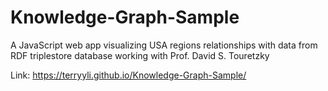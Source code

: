 # Knowledge-Graph-Sample
A JavaScript web app visualizing USA regions relationships with data from RDF triplestore database working with Prof. David S. Touretzky

Link: https://terryyli.github.io/Knowledge-Graph-Sample/
